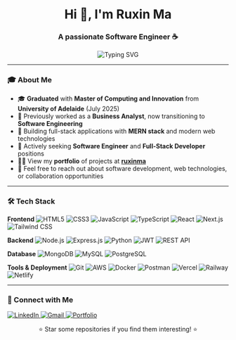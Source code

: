 <h1 align="center">Hi 👋, I'm Ruxin Ma</h1>
<h3 align="center">A passionate Software Engineer ☕️</h3>
<p align="center">
  <img src="https://readme-typing-svg.herokuapp.com?font=Fira+Code&pause=1000&color=FDC700&center=true&vCenter=true&width=435&lines=Software+Engineer;Full-Stack+Developer;Former+Business+Analyst;Always+Learning+New+Technologies" alt="Typing SVG" />
</p>

---

### 🎓 About Me
- 🎓 **Graduated** with **Master of Computing and Innovation** from **University of Adelaide** (July 2025)
- 💼 Previously worked as a **Business Analyst**, now transitioning to **Software Engineering**
- 🚀 Building full-stack applications with **MERN stack** and modern web technologies
- 🤝 Actively seeking **Software Engineer** and **Full-Stack Developer** positions
- 👩‍💻 View my **portfolio** of projects at **[ruxinma](https://ruxinma.netlify.app/)**
- 💬 Feel free to reach out about software development, web technologies, or collaboration opportunities

---

### 🛠️ Tech Stack

**Frontend**
![HTML5](https://img.shields.io/badge/HTML5-E34F26?style=for-the-badge&logo=html5&logoColor=white)
![CSS3](https://img.shields.io/badge/CSS3-1572B6?style=for-the-badge&logo=css3&logoColor=white)
![JavaScript](https://img.shields.io/badge/JavaScript-F7DF1E?style=for-the-badge&logo=javascript&logoColor=black)
![TypeScript](https://img.shields.io/badge/TypeScript-007ACC?style=for-the-badge&logo=typescript&logoColor=white)
![React](https://img.shields.io/badge/React-20232A?style=for-the-badge&logo=react&logoColor=61DAFB)
![Next.js](https://img.shields.io/badge/Next.js-000000?style=for-the-badge&logo=next.js&logoColor=white)
![Tailwind CSS](https://img.shields.io/badge/Tailwind_CSS-38B2AC?style=for-the-badge&logo=tailwind-css&logoColor=white)

**Backend**
![Node.js](https://img.shields.io/badge/Node.js-43853D?style=for-the-badge&logo=node.js&logoColor=white)
![Express.js](https://img.shields.io/badge/Express.js-404D59?style=for-the-badge&logo=express&logoColor=white)
![Python](https://img.shields.io/badge/Python-3776AB?style=for-the-badge&logo=python&logoColor=white)
![JWT](https://img.shields.io/badge/JWT-black?style=for-the-badge&logo=JSON%20web%20tokens)
![REST API](https://img.shields.io/badge/REST_API-02569B?style=for-the-badge&logo=api&logoColor=white)

**Database**
![MongoDB](https://img.shields.io/badge/MongoDB-4EA94B?style=for-the-badge&logo=mongodb&logoColor=white)
![MySQL](https://img.shields.io/badge/MySQL-00000F?style=for-the-badge&logo=mysql&logoColor=white)
![PostgreSQL](https://img.shields.io/badge/PostgreSQL-316192?style=for-the-badge&logo=postgresql&logoColor=white)

**Tools & Deployment**
![Git](https://img.shields.io/badge/Git-F05032?style=for-the-badge&logo=git&logoColor=white)
![AWS](https://img.shields.io/badge/AWS-232F3E?style=for-the-badge&logo=amazon-aws&logoColor=white)
![Docker](https://img.shields.io/badge/Docker-2496ED?style=for-the-badge&logo=docker&logoColor=white)
![Postman](https://img.shields.io/badge/Postman-FF6C37?style=for-the-badge&logo=postman&logoColor=white)
![Vercel](https://img.shields.io/badge/Vercel-000000?style=for-the-badge&logo=vercel&logoColor=white)
![Railway](https://img.shields.io/badge/Railway-131415?style=for-the-badge&logo=railway&logoColor=white)
![Netlify](https://img.shields.io/badge/Netlify-00C7B7?style=for-the-badge&logo=netlify&logoColor=white)

---

### 🤝 Connect with Me
<p>
  <a href="https://www.linkedin.com/in/ruxin-ma/" target="_blank">
    <img src="https://img.shields.io/badge/LinkedIn-0077B5?style=for-the-badge&logo=linkedin&logoColor=white" alt="LinkedIn"/>
  </a>
  <a href="mailto:alisonma0610@gmail.com">
    <img src="https://img.shields.io/badge/Gmail-D14836?style=for-the-badge&logo=gmail&logoColor=white" alt="Gmail"/>
  </a>
  <a href="https://ruxinma.netlify.app/" target="_blank">
    <img src="https://img.shields.io/badge/Portfolio-3921a3?style=for-the-badge&logo=google-chrome&logoColor=white" alt="Portfolio"/>
  </a>
</p>

<div align="center">
  ⭐ Star some repositories if you find them interesting! ⭐
</div>
